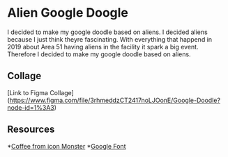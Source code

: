 # Alien Google Doogle
I decided to make my google doodle based on aliens. I decided aliens because I just think theyre fascinating. With everything that happend in 2019 about Area 51 having aliens in the facility it spark a big event. Therefore I decided to make my google doodle based on aliens.

## Collage

[Link to Figma Collage] (https://www.figma.com/file/3rhmeddzCT2417noLJOonE/Google-Doodle?node-id=1%3A3)

## Resources
*[Coffee from icon Monster](https://iconmonstr.com/fish-1-svg/)
*[Google Font]()
